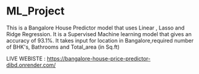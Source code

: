 # ML_Project
This is a Bangalore House Predictor model that uses Linear , Lasso and Ridge Regression.
It is a Supervised Machine learning model that gives an accuracy of 93.1%.
It takes input for location in Bangalore,required number of BHK's, Bathrooms and Total_area (in Sq.ft)

LIVE WEBISTE : https://bangalore-house-price-predictor-dibd.onrender.com/
